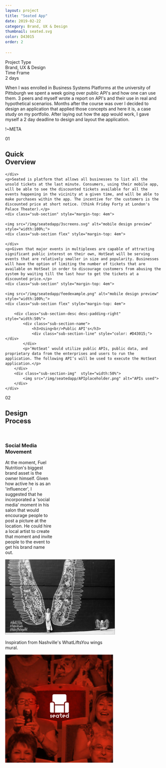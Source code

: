 ```yaml
---
layout: project
title: "Seated App"
date: 2019-02-22
category: Brand, UX & Design
thumbnail: seated.svg
color: D43015
order: 2

---
```


<div class="project-metadata grid-x">
  <div class="metadata-object cell small-8 grid-x">
    <div class="metadata-title cell small-6">
      Project Type
      </div>
      <div class="metadata-value cell auto">
        Brand, UX & Design
      </div>
  <div class="metadata-object cell small-8 grid-x">
    <div class="metadata-title cell small-6">
      Time Frame
    </div>
    <div class="metadata-value cell small-6">
      2 days
    </div>
  </div>
</div>

<div class="project-intro">
  <p>When I was enrolled in Business Systems Platforms at the university of Pittsburgh we spent a week going over public API's and how one can use them.
  3 peers and myself wrote a report on API's and their use in real and hypothetical scenarios. Months after the course was over I decided to design an application that applied those concepts and here it is, a case study on my portfolio. After laying out how the app would work, I gave myself a 2 day deadline to design and layout the application.</p>
</div>

!~META

<div class="section">
    <div class="section-header">
        <span class="section-number">01</span>
        <div class="section-name">
            <h2>Quick<br/>Overview</h2>
            <div class="section-line" style="color: #D43015;"></div>
        </div>
    </div>

    </div>
    <p>Seated is platform that allows all businesses to list all the unsold tickets at the last minute. Consumers, using their mobile app, will be able to see the discounted tickets available for all the events happening in the vicinity at a given time, and will be able to make purchases within the app. The incentive for the customers is the discounted price at short notice. (think Friday Forty at London's Palace Theater).</p>
    <div class="sub-section" style="margin-top: 4em">

    <img src="/img/seatedapp/3screens.svg" alt="mobile design preview" style="width:100%;">
    <div class="sub-section flex" style="margin-top: 4em">

    </div>
    <p>Given that major events in multiplexes are capable of attracting significant public interest on their own, HotSeat will be serving events that are relatively smaller in size and popularity. Businesses will have the option of limiting the number of tickets that are available on HotSeat in order to discourage customers from abusing the system by waiting till the last hour to get the tickets at a discounted price.</p>
    <div class="sub-section" style="margin-top: 4em">

    <img src="/img/seatedapp/feedexample.png" alt="mobile design preview" style="width:100%;">
    <div class="sub-section flex" style="margin-top: 4em">

        <div class="sub-section-desc desc-padding-right" style="width:50%">
            <div class="sub-section-name">
                <h3>Using<br/>Public API's</h3>
                <div class="sub-section-line" style="color: #D43015;"></div>
            </div>
            <p>‘HotSeat’ would utilize public APIs, public data, and proprietary data from the enterprises and users to run the application. The following API’s will be used to execute the HotSeat application.</p>
        </div>
        <div class="sub-section-img"  style="width:50%">
            <img src="/img/seatedapp/APIplaceholder.png" alt="APIs used">
        </div>
    </div>
</div>

<div class="section">
    <div class="section-header">
        <span class="section-number">02</span>
        <div class="section-name">
            <h2>Design<br/>Process</h2>
            <div class="section-line" style="color: #D43015;"></div>
        </div>
    </div>
    <div class="sub-section flex" style="margin-top: 4em">
        <div class="sub-section-desc" style="width:30%">
            <div class="sub-section-name">
                <h3>Social Media<br/>Movement</h3>
                <div class="sub-section-line" style="color: #D43015;"></div>
            </div>
            <p>At the moment, Fuel Nutrition's biggest brand asset is the owner himself. Given how active he is as an 'influencer', I suggested that he incorporated a 'social media' moment in his salon that would encourage people to post a picture at the location. He could hire a local artist to create that moment and invite people to the event to get his brand name out.</p>
        </div>
        <div class="sub-section-img section-center"  style="width:70%">
            <img src="/img/fuelnutrition/socialmedia_moment.png" alt="Social Media Moment Inspiration">
            <p class="caption">Inspiration from Nashville's WhatLiftsYou wings mural.</p>
        </div>
    </div>
    <img src="/img/seatedapp/hero.png" alt="hero image">
</div>
